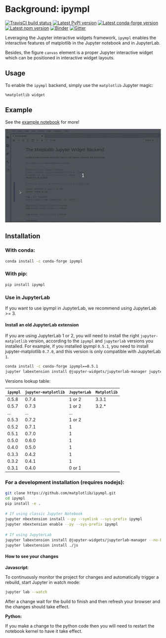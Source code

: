 # Background: ipympl

[![TravisCI build status](https://img.shields.io/travis/com/matplotlib/ipympl/master?logo=travis)](https://travis-ci.com/matplotlib/ipympl)
[![Latest PyPI version](https://img.shields.io/pypi/v/ipympl?logo=pypi)](https://pypi.python.org/pypi/ipympl)
[![Latest conda-forge version](https://img.shields.io/conda/vn/conda-forge/ipympl?logo=conda-forge)](https://anaconda.org/conda-forge/ipympl)
[![Latest npm version](https://img.shields.io/npm/v/jupyter-matplotlib?logo=npm)](https://www.npmjs.com/package/jupyter-matplotlib)
[![Binder](https://mybinder.org/badge_logo.svg)](https://mybinder.org/v2/gh/matplotlib/ipympl/stable?urlpath=%2Flab%2Ftree%2Fexamples%2Fipympl.ipynb)
[![Gitter](https://img.shields.io/badge/gitter-Join_chat-blue?logo=gitter)](https://gitter.im/jupyter-widgets/Lobby)

Leveraging the Jupyter interactive widgets framework, `ipympl` enables the interactive features of matplotlib in the Jupyter notebook and in JupyterLab.

Besides, the figure `canvas` element is a proper Jupyter interactive widget which can be positioned in interactive widget layouts.

## Usage

To enable the `ipympl` backend, simply use the `matplotlib` Jupyter
magic:

```
%matplotlib widget
```

## Example
See the [example notebook](https://github.com/matplotlib/ipympl/blob/master/examples/ipympl.ipynb) for more!

![matplotlib screencast](matplotlib.gif)

## Installation

### With conda:

```bash
conda install -c conda-forge ipympl
```

### With pip:

```bash
pip install ipympl
```

### Use in JupyterLab

If you want to use ipympl in JupyterLab, we recommend using JupyterLab >= 3.

#### Install an old JupyterLab extension

If you are using JupyterLab 1 or 2, you will need to install the right `jupyter-matplotlib` version, according to the `ipympl` and `jupyterlab` versions you installed.
For example, if you installed ipympl `0.5.1`, you need to install jupyter-matplotlib `0.7.0`, and this version is only compatible with JupyterLab `1`.

```bash
conda install -c conda-forge ipympl==0.5.1
jupyter labextension install @jupyter-widgets/jupyterlab-manager jupyter-matplotlib@0.7.0
```

Versions lookup table:

| `ipympl` | `jupyter-matplotlib` | `JupyterLab` | `Matplotlib` |
|----------|----------------------|--------------|--------------|
| 0.5.8    | 0.7.4                | 1 or 2       | 3.3.1        |
| 0.5.7    | 0.7.3                | 1 or 2       | 3.2.*        |
| ...      | ...                  | ...          |              |
| 0.5.3    | 0.7.2                | 1 or 2       |              |
| 0.5.2    | 0.7.1                | 1            |              |
| 0.5.1    | 0.7.0                | 1            |              |
| 0.5.0    | 0.6.0                | 1            |              |
| 0.4.0    | 0.5.0                | 1            |              |
| 0.3.3    | 0.4.2                | 1            |              |
| 0.3.2    | 0.4.1                | 1            |              |
| 0.3.1    | 0.4.0                | 0 or 1       |              |

### For a development installation (requires nodejs):

```bash
git clone https://github.com/matplotlib/ipympl.git
cd ipympl
pip install -e .

# If using classic Jupyter Notebook
jupyter nbextension install --py --symlink --sys-prefix ipympl
jupyter nbextension enable --py --sys-prefix ipympl

# If using JupyterLab
jupyter labextension install @jupyter-widgets/jupyterlab-manager --no-build
jupyter labextension install ./js
```

#### How to see your changes
**Javascript**:

To continuously monitor the project for changes and automatically trigger a rebuild, start Jupyter in watch mode:

```bash
jupyter lab --watch
```

After a change wait for the build to finish and then refresh your browser and the changes should take effect.

**Python:**

If you make a change to the python code then you will need to restart the notebook kernel to have it take effect.
